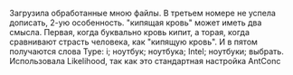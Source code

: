 Загрузила обработанные мною файлы.
В третьем номере не успела дописать, 2-ую особенность. "кипящая кровь" может иметь два смысла. Первая, когда буквально кровь кипит, а торая, когда сравнивают страсть человека, как "кипящую кровь".
И в пятом получаются слова Type:
i;
ноутбук;
ноутбука;
Intel;
ноутбуки;
выбрать.
Использовала Likelihood, так как это стандартная настройка  AntConc
